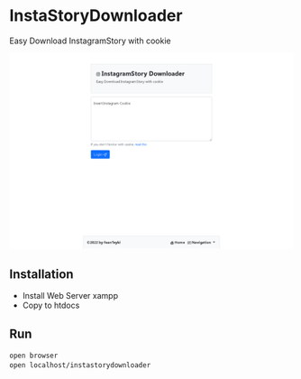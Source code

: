 # InstaStoryDownloader
Easy Download InstagramStory with cookie

![Riedayme](https://github.com/riedayme/InstaStoryDownloader/blob/main/preview.png?raw=true)

## Installation
- Install Web Server xampp
- Copy to htdocs

## Run
```html
open browser
open localhost/instastorydownloader
```
